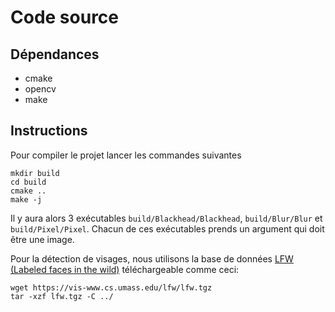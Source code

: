 # Code source

## Dépendances
- cmake
- opencv
- make

## Instructions

Pour compiler le projet lancer les commandes suivantes

```
mkdir build
cd build
cmake ..
make -j
```

Il y aura alors 3 exécutables `build/Blackhead/Blackhead`, `build/Blur/Blur` et `build/Pixel/Pixel`. Chacun de ces exécutables prends un argument qui doit être une image.

Pour la détection de visages, nous utilisons la base de données [LFW (Labeled faces in the wild)](https://vis-www.cs.umass.edu/lfw/) téléchargeable comme ceci:

```
wget https://vis-www.cs.umass.edu/lfw/lfw.tgz
tar -xzf lfw.tgz -C ../
```
